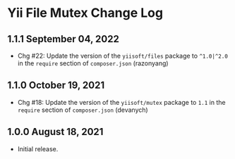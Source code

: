 # Yii File Mutex Change Log


## 1.1.1 September 04, 2022

- Chg #22: Update the version of the `yiisoft/files` package to `^1.0|^2.0` in the `require` section of `composer.json` (razonyang)

## 1.1.0 October 19, 2021

- Chg #18: Update the version of the `yiisoft/mutex` package to `1.1` in the `require` section of `composer.json` (devanych)

## 1.0.0 August 18, 2021

- Initial release.

